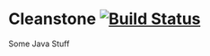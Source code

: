 # Cleanstone [![Build Status](https://travis-ci.org/CleanstoneMC/Cleanstone.svg?branch=master)](https://travis-ci.org/CleanstoneMC/Cleanstone)
Some Java Stuff
